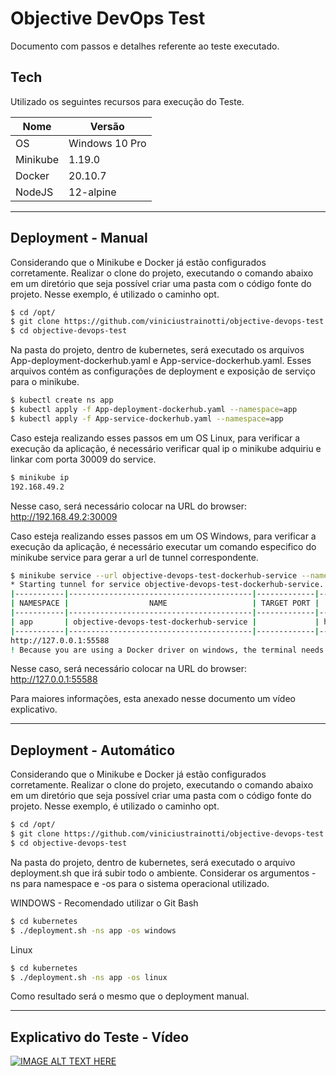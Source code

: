 # Objective DevOps Test

Documento com passos e detalhes referente ao teste executado.
## Tech

Utilizado os seguintes recursos para execução do Teste. 

| Nome | Versão |
| ------ | ------ |
| OS  | Windows 10 Pro |
| Minikube | 1.19.0 |
| Docker |  20.10.7 |
| NodeJS | 12-alpine |

---
## Deployment - Manual

Considerando que o Minikube e Docker já estão configurados corretamente. Realizar o clone do projeto, executando o comando abaixo em um diretório que seja possível criar uma pasta com o código fonte do projeto. 
Nesse exemplo, é utilizado o caminho opt.

```sh
$ cd /opt/ 
$ git clone https://github.com/viniciustrainotti/objective-devops-test
$ cd objective-devops-test
```

Na pasta do projeto, dentro de kubernetes, será executado os arquivos App-deployment-dockerhub.yaml e App-service-dockerhub.yaml. Esses arquivos contém as configurações de deployment e exposição de serviço para o minikube.

```sh
$ kubectl create ns app
$ kubectl apply -f App-deployment-dockerhub.yaml --namespace=app
$ kubectl apply -f App-service-dockerhub.yaml --namespace=app
```

Caso esteja realizando esses passos em um OS Linux, para verificar a execução da aplicação, é necessário verificar qual ip o minikube adquiriu e linkar com porta 30009 do service.

```sh
$ minikube ip
192.168.49.2
```
Nesse caso, será necessário colocar na URL do browser: http://192.168.49.2:30009

Caso esteja realizando esses passos em um OS Windows, para verificar a execução da aplicação, é necessário executar um comando especifico do minikube service para gerar a url de tunnel correspondente.

```sh
$ minikube service --url objective-devops-test-dockerhub-service --namespace=app
* Starting tunnel for service objective-devops-test-dockerhub-service.
|-----------|-----------------------------------------|-------------|------------------------|
| NAMESPACE |                  NAME                   | TARGET PORT |          URL           |
|-----------|-----------------------------------------|-------------|------------------------|
| app       | objective-devops-test-dockerhub-service |             | http://127.0.0.1:55588 |
|-----------|-----------------------------------------|-------------|------------------------|
http://127.0.0.1:55588
! Because you are using a Docker driver on windows, the terminal needs to be open to run it.
```
Nesse caso, será necessário colocar na URL do browser: http://127.0.0.1:55588

Para maiores informações, esta anexado nesse documento um vídeo explicativo.

---
## Deployment - Automático

Considerando que o Minikube e Docker já estão configurados corretamente. Realizar o clone do projeto, executando o comando abaixo em um diretório que seja possível criar uma pasta com o código fonte do projeto. 
Nesse exemplo, é utilizado o caminho opt.

```sh
$ cd /opt/ 
$ git clone https://github.com/viniciustrainotti/objective-devops-test
$ cd objective-devops-test
```

Na pasta do projeto, dentro de kubernetes, será executado o arquivo deployment.sh que irá subir todo o ambiente. Considerar os argumentos -ns para namespace e -os para o sistema operacional utilizado.

WINDOWS - Recomendado utilizar o Git Bash
```sh
$ cd kubernetes
$ ./deployment.sh -ns app -os windows
```
Linux
```sh
$ cd kubernetes
$ ./deployment.sh -ns app -os linux
```
Como resultado será o mesmo que o deployment manual.

---
## Explicativo do Teste - Vídeo

[![IMAGE ALT TEXT HERE](https://img.youtube.com/vi/uE8Z5ID7L5M/0.jpg)](https://www.youtube.com/watch?v=uE8Z5ID7L5M)
